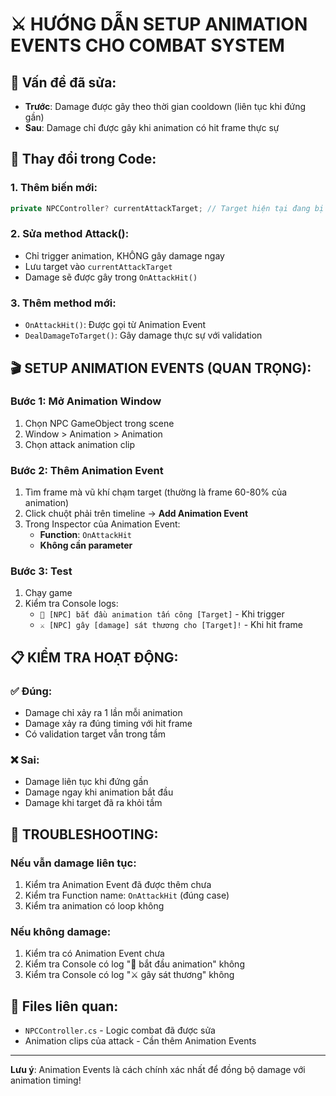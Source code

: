 # ⚔️ HƯỚNG DẪN SETUP ANIMATION EVENTS CHO COMBAT SYSTEM

## 🎯 Vấn đề đã sửa:
- **Trước**: Damage được gây theo thời gian cooldown (liên tục khi đứng gần)
- **Sau**: Damage chỉ được gây khi animation có hit frame thực sự

## 🔧 Thay đổi trong Code:

### 1. **Thêm biến mới:**
```csharp
private NPCController? currentAttackTarget; // Target hiện tại đang bị tấn công
```

### 2. **Sửa method Attack():**
- Chỉ trigger animation, KHÔNG gây damage ngay
- Lưu target vào `currentAttackTarget`
- Damage sẽ được gây trong `OnAttackHit()`

### 3. **Thêm method mới:**
- `OnAttackHit()`: Được gọi từ Animation Event
- `DealDamageToTarget()`: Gây damage thực sự với validation

## 🎬 SETUP ANIMATION EVENTS (QUAN TRỌNG):

### Bước 1: Mở Animation Window
1. Chọn NPC GameObject trong scene
2. Window > Animation > Animation
3. Chọn attack animation clip

### Bước 2: Thêm Animation Event
1. Tìm frame mà vũ khí chạm target (thường là frame 60-80% của animation)
2. Click chuột phải trên timeline → **Add Animation Event**
3. Trong Inspector của Animation Event:
   - **Function**: `OnAttackHit`
   - **Không cần parameter**

### Bước 3: Test
1. Chạy game
2. Kiểm tra Console logs:
   - `🎯 [NPC] bắt đầu animation tấn công [Target]` - Khi trigger
   - `⚔️ [NPC] gây [damage] sát thương cho [Target]!` - Khi hit frame

## 📋 KIỂM TRA HOẠT ĐỘNG:

### ✅ Đúng:
- Damage chỉ xảy ra 1 lần mỗi animation
- Damage xảy ra đúng timing với hit frame
- Có validation target vẫn trong tầm

### ❌ Sai:
- Damage liên tục khi đứng gần
- Damage ngay khi animation bắt đầu
- Damage khi target đã ra khỏi tầm

## 🐛 TROUBLESHOOTING:

### Nếu vẫn damage liên tục:
1. Kiểm tra Animation Event đã được thêm chưa
2. Kiểm tra Function name: `OnAttackHit` (đúng case)
3. Kiểm tra animation có loop không

### Nếu không damage:
1. Kiểm tra có Animation Event chưa
2. Kiểm tra Console có log "🎯 bắt đầu animation" không
3. Kiểm tra Console có log "⚔️ gây sát thương" không

## 📂 Files liên quan:
- `NPCController.cs` - Logic combat đã được sửa
- Animation clips của attack - Cần thêm Animation Events

---
**Lưu ý**: Animation Events là cách chính xác nhất để đồng bộ damage với animation timing!
